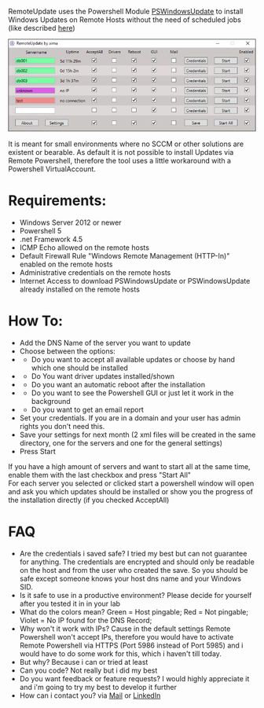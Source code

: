 RemoteUpdate uses the Powershell Module <a href="https://www.powershellgallery.com/packages/PSWindowsUpdate" target="_blank">PSWindowsUpdate</a> to install Windows Updates on Remote Hosts without the need of scheduled jobs (like described <a href="http://woshub.com/pswindowsupdate-module/" target="_blank">here</a>)

<p align="center">
  <img alt="RemoteUpdate in action" src="https://raw.githubusercontent.com/aimaat/RemoteUpdate/master/RemoteUpdate.png">
</p>

It is meant for small environments where no SCCM or other solutions are existent or bearable.
As default it is not possible to install Updates via Remote Powershell, therefore the tool uses a little workaround with a Powershell VirtualAccount.

# Requirements:
* Windows Server 2012 or newer
* Powershell 5
* .net Framework 4.5
* ICMP Echo allowed on the remote hosts
* Default Firewall Rule "Windows Remote Management (HTTP-In)" enabled on the remote hosts
* Administrative credentials on the remote hosts
* Internet Access to download PSWindowsUpdate or PSWindowsUpdate already installed on the remote hosts

# How To:
* Add the DNS Name of the server you want to update
* Choose between the options:
* * Do you want to accept all available updates or choose by hand which one should be installed
* * Do You want driver updates installed/shown
* * Do you want an automatic reboot after the installation
* * Do you want to see the Powershell GUI or just let it work in the background
* * Do you want to get an email report
* Set your credentials. If you are in a domain and your user has admin rights you don't need this.
* Save your settings for next month (2 xml files will be created in the same directory, one for the servers and one for the general settings)
* Press Start

If you have a high amount of servers and want to start all at the same time, enable them with the last checkbox and press "Start All"<br>
For each server you selected or clicked start a powershell window will open and ask you which updates should be installed or show you the progress of the installation directly (if you checked AcceptAll)

# FAQ
* Are the credentials i saved safe? I tried my best but can not guarantee for anything. The credentials are encrypted and should only be readable on the host and from the user who created the save. So you should be safe except someone knows your host dns name and your Windows SID.
* Is it safe to use in a productive environment? Please decide for yourself after you tested it in in your lab
* What do the colors mean? Green = Host pingable; Red = Not pingable; Violet = No IP found for the DNS Record;
* Why won't it work with IPs? Cause in the default settings Remote Powershell won't accept IPs, therefore you would have to activate Remote Powershell via HTTPS (Port 5986 instead of Port 5985) and i would have to do some work for this, which i haven't till today.
* But why? Because i can or tried at least
* Can you code? Not really but i did my best
* Do you want feedback or feature requests? I would highly appreciate it and i'm going to try my best to develop it further
* How can i contact you? via <a href="mailto:info@aima.at?subject=RemoteUpdate">Mail</a> or <a href="https://www.linkedin.com/in/markus-aigner-388022104/" target="_blank">LinkedIn</a>
